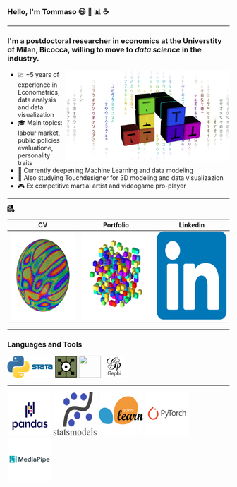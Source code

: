### Hello, I'm Tommaso :smiley: :rainbow: :bar_chart: :coffee:
___
### I'm a postdoctoral researcher in economics at the Universtity of Milan, Bicocca, willing to move to ***data science*** in the industry. 
<img align="right" width="370" height="205" src="https://github.com/tommella90/tommella90/blob/main/images/mylogo2.png">

* :chart: +5 years of experience in Econometrics, data analysis and data visualization 
* :mortar_board: Main topics: labour market, public policies evaluatione, personality traits 
* :milky_way: Currently deepening Machine Learning and data modeling
* :art: Also studying Touchdesigner for 3D modeling and data visualizazion 
* :video_game: Ex competitive martial artist and videogame pro-player



[](https://github.com/tommella90/CV/blob/main/CV_RAMELLA.0.png)
____
[![CV](https://github.com/tommella90/tommella90/blob/main/images/cv1.png)](https://github.com/tommella90/CV/blob/main/CV_RAMELLA.0.png)


| CV                         |   Portfolio                  |Linkedin                     |
|----------------------------|------------------------------|-----------------------------|
|<img src="https://github.com/tommella90/tommella90/blob/main/images/sphere_inst2.png" width="200" height="200">      |<img src="https://github.com/tommella90/tommella90/blob/main/images/pf2.png" width="200" height="200">   |<img src="https://github.com/tommella90/tommella90/blob/main/images/linkedin.png" width="200" height="200">      |

____

### Languages and Tools
[<img src="https://github.com/tommella90/tommella90/blob/main/images/python_logo.png" width="50" height="50">](https://www.python.org/)    [<img src="https://github.com/tommella90/tommella90/blob/main/images/stata_logo.png" width="50" height="50">](https://www.stata.com/)    [<img src="https://github.com/tommella90/tommella90/blob/main/images/td.png" width="50" height="50">](https://derivative.ca/)    [<img src="https://github.com/tommella90/tommella90/blob/main/images/sql.ico" width="50" height="50">](https://www.mysql.com/)    [<img src="https://github.com/tommella90/tommella90/blob/main/images/ghephi.png" width="50" height="50">](https://gephi.org/)

------
[<img src="https://github.com/tommella90/tommella90/blob/main/images/pandas.png" width="100" height="100">](https://pandas.pydata.org/) [<img src="https://github.com/tommella90/tommella90/blob/main/images/statsmodel.png" width="100" height="100">](https://pypi.org/project/statsmodels/) [<img src="https://github.com/tommella90/tommella90/blob/main/images/sci-learn.png" width="100" height="100">](https://scikit-learn.org/stable/) [<img src="https://github.com/tommella90/tommella90/blob/main/images/pytorch.png" width="100" height="100">](https://pytorch.org/) [<img src="https://github.com/tommella90/tommella90/blob/main/images/mediapipe.png" width="100" height="100">](https://google.github.io/mediapipe/)




